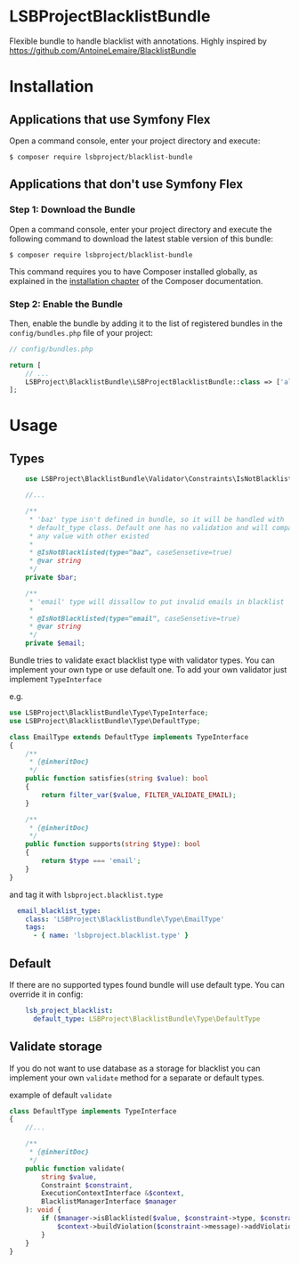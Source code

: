 # LSBProjectBlacklistBundle
Flexible bundle to handle blacklist with annotations. 
Highly inspired by https://github.com/AntoineLemaire/BlacklistBundle

Installation
============

Applications that use Symfony Flex
----------------------------------

Open a command console, enter your project directory and execute:

```console
$ composer require lsbproject/blacklist-bundle
```

Applications that don't use Symfony Flex
----------------------------------------

### Step 1: Download the Bundle

Open a command console, enter your project directory and execute the
following command to download the latest stable version of this bundle:

```console
$ composer require lsbproject/blacklist-bundle
```

This command requires you to have Composer installed globally, as explained
in the [installation chapter](https://getcomposer.org/doc/00-intro.md)
of the Composer documentation.

### Step 2: Enable the Bundle

Then, enable the bundle by adding it to the list of registered bundles
in the `config/bundles.php` file of your project:

```php
// config/bundles.php

return [
    // ...
    LSBProject\BlacklistBundle\LSBProjectBlacklistBundle::class => ['all' => true],
];
```

Usage
=====

Types
-----

```php
    use LSBProject\BlacklistBundle\Validator\Constraints\IsNotBlacklisted;

    //...

    /**
     * 'baz' type isn't defined in bundle, so it will be handled with
     * default_type class. Default one has no validation and will compare
     * any value with other existed
     *
     * @IsNotBlacklisted(type="baz", caseSensetive=true)
     * @var string
     */
    private $bar;

    /**
     * 'email' type will dissallow to put invalid emails in blacklist
     *
     * @IsNotBlacklisted(type="email", caseSensetive=true)
     * @var string
     */
    private $email;
```

Bundle tries to validate exact blacklist type with validator types.
You can implement your own type or use default one.
To add your own validator just implement `TypeInterface`

e.g.
```php
use LSBProject\BlacklistBundle\Type\TypeInterface;
use LSBProject\BlacklistBundle\Type\DefaultType;

class EmailType extends DefaultType implements TypeInterface
{
    /**
     * {@inheritDoc}
     */
    public function satisfies(string $value): bool
    {
        return filter_var($value, FILTER_VALIDATE_EMAIL);
    }

    /**
     * {@inheritDoc}
     */
    public function supports(string $type): bool
    {
        return $type === 'email';
    }
}
```

and tag it with `lsbproject.blacklist.type`

```yaml
  email_blacklist_type:
    class: 'LSBProject\BlacklistBundle\Type\EmailType'
    tags:
      - { name: 'lsbproject.blacklist.type' }
```

Default
-------

If there are no supported types found bundle will use default type.
You can override it in config:

```yaml
    lsb_project_blacklist:
      default_type: LSBProject\BlacklistBundle\Type\DefaultType
```

Validate storage
----------------

If you do not want to use database as a storage for blacklist you
can implement your own `validate` method for a separate or default types.

example of default `validate`

```php
class DefaultType implements TypeInterface
{
    //...    

    /**
     * {@inheritDoc}
     */
    public function validate(
        string $value,
        Constraint $constraint,
        ExecutionContextInterface &$context,
        BlacklistManagerInterface $manager
    ): void {
        if ($manager->isBlacklisted($value, $constraint->type, $constraint->caseSensetive)) {
            $context->buildViolation($constraint->message)->addViolation();
        }
    }
}
```
